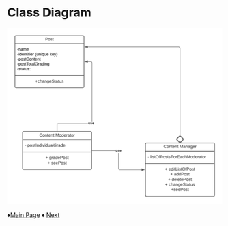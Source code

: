 # Class Diagram

![Logo](https://github.com/Edwin-Lines/Project-Cosmos/blob/main/Resources/Images/classDiagram.png)

 ♦[Main Page](https://github.com/Edwin-Lines/Project-Cosmos "Main Page") 
 ♦ [Next](https://github.com/Edwin-Lines/Project-Cosmos/tree/main/Documentation/Prototypes%20and%20Resources "Next")
